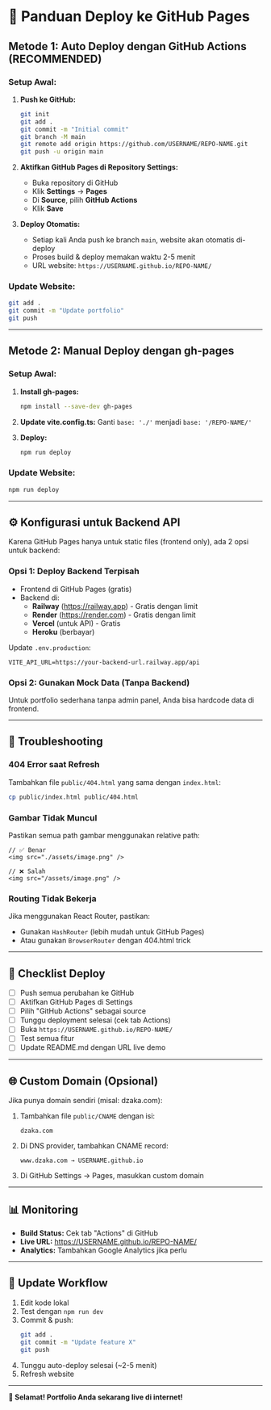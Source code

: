 # 🚀 Panduan Deploy ke GitHub Pages

## Metode 1: Auto Deploy dengan GitHub Actions (RECOMMENDED)

### Setup Awal:

1. **Push ke GitHub:**
   ```bash
   git init
   git add .
   git commit -m "Initial commit"
   git branch -M main
   git remote add origin https://github.com/USERNAME/REPO-NAME.git
   git push -u origin main
   ```

2. **Aktifkan GitHub Pages di Repository Settings:**
   - Buka repository di GitHub
   - Klik **Settings** → **Pages**
   - Di **Source**, pilih **GitHub Actions**
   - Klik **Save**

3. **Deploy Otomatis:**
   - Setiap kali Anda push ke branch `main`, website akan otomatis di-deploy
   - Proses build & deploy memakan waktu 2-5 menit
   - URL website: `https://USERNAME.github.io/REPO-NAME/`

### Update Website:
```bash
git add .
git commit -m "Update portfolio"
git push
```

---

## Metode 2: Manual Deploy dengan gh-pages

### Setup Awal:

1. **Install gh-pages:**
   ```bash
   npm install --save-dev gh-pages
   ```

2. **Update vite.config.ts:**
   Ganti `base: './'` menjadi `base: '/REPO-NAME/'`

3. **Deploy:**
   ```bash
   npm run deploy
   ```

### Update Website:
```bash
npm run deploy
```

---

## ⚙️ Konfigurasi untuk Backend API

Karena GitHub Pages hanya untuk static files (frontend only), ada 2 opsi untuk backend:

### Opsi 1: Deploy Backend Terpisah
- Frontend di GitHub Pages (gratis)
- Backend di:
  - **Railway** (https://railway.app) - Gratis dengan limit
  - **Render** (https://render.com) - Gratis dengan limit
  - **Vercel** (untuk API) - Gratis
  - **Heroku** (berbayar)

Update `.env.production`:
```env
VITE_API_URL=https://your-backend-url.railway.app/api
```

### Opsi 2: Gunakan Mock Data (Tanpa Backend)
Untuk portfolio sederhana tanpa admin panel, Anda bisa hardcode data di frontend.

---

## 🔧 Troubleshooting

### 404 Error saat Refresh
Tambahkan file `public/404.html` yang sama dengan `index.html`:
```bash
cp public/index.html public/404.html
```

### Gambar Tidak Muncul
Pastikan semua path gambar menggunakan relative path:
```tsx
// ✅ Benar
<img src="./assets/image.png" />

// ❌ Salah
<img src="/assets/image.png" />
```

### Routing Tidak Bekerja
Jika menggunakan React Router, pastikan:
- Gunakan `HashRouter` (lebih mudah untuk GitHub Pages)
- Atau gunakan `BrowserRouter` dengan 404.html trick

---

## 📝 Checklist Deploy

- [ ] Push semua perubahan ke GitHub
- [ ] Aktifkan GitHub Pages di Settings
- [ ] Pilih "GitHub Actions" sebagai source
- [ ] Tunggu deployment selesai (cek tab Actions)
- [ ] Buka `https://USERNAME.github.io/REPO-NAME/`
- [ ] Test semua fitur
- [ ] Update README.md dengan URL live demo

---

## 🌐 Custom Domain (Opsional)

Jika punya domain sendiri (misal: dzaka.com):

1. Tambahkan file `public/CNAME` dengan isi:
   ```
   dzaka.com
   ```

2. Di DNS provider, tambahkan CNAME record:
   ```
   www.dzaka.com → USERNAME.github.io
   ```

3. Di GitHub Settings → Pages, masukkan custom domain

---

## 📊 Monitoring

- **Build Status:** Cek tab "Actions" di GitHub
- **Live URL:** https://USERNAME.github.io/REPO-NAME/
- **Analytics:** Tambahkan Google Analytics jika perlu

---

## 🔄 Update Workflow

1. Edit kode lokal
2. Test dengan `npm run dev`
3. Commit & push:
   ```bash
   git add .
   git commit -m "Update feature X"
   git push
   ```
4. Tunggu auto-deploy selesai (~2-5 menit)
5. Refresh website

---

**🎉 Selamat! Portfolio Anda sekarang live di internet!**
